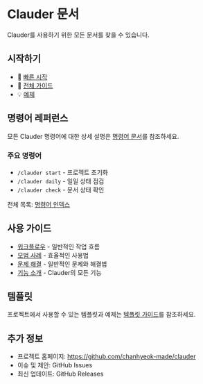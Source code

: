 # Clauder 문서

Clauder를 사용하기 위한 모든 문서를 찾을 수 있습니다.

## 시작하기

- 🚀 [빠른 시작](../QUICK_START.md)
- 📖 [전체 가이드](../README.md)
- 💡 [예제](../EXAMPLES.md)

## 명령어 레퍼런스

모든 Clauder 명령어에 대한 상세 설명은 [명령어 문서](commands/)를 참조하세요.

### 주요 명령어
- `/clauder start` - 프로젝트 초기화
- `/clauder daily` - 일일 상태 점검
- `/clauder check` - 문서 상태 확인

전체 목록: [명령어 인덱스](commands/README.md)

## 사용 가이드

- [워크플로우](guides/workflows.md) - 일반적인 작업 흐름
- [모범 사례](guides/best-practices.md) - 효율적인 사용법
- [문제 해결](guides/troubleshooting.md) - 일반적인 문제와 해결법
- [기능 소개](guides/capabilities.md) - Clauder의 모든 기능

## 템플릿

프로젝트에서 사용할 수 있는 템플릿과 예제는 [템플릿 가이드](templates/)를 참조하세요.

## 추가 정보

- 프로젝트 홈페이지: https://github.com/chanhyeok-made/clauder
- 이슈 및 제안: GitHub Issues
- 최신 업데이트: GitHub Releases